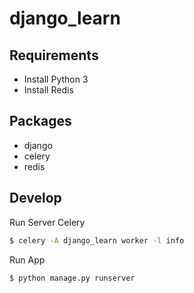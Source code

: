 # django_learn

## Requirements
* Install Python 3
* Install Redis

## Packages
* django
* celery
* redis

## Develop

Run Server Celery

```bash
$ celery -A django_learn worker -l info
```

Run App

```bash
$ python manage.py runserver
```